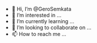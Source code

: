 - 👋 Hi, I’m @GeroSemkata
- 👀 I’m interested in ...
- 🌱 I’m currently learning ...
- 💞️ I’m looking to collaborate on ...
- 📫 How to reach me ...

<!---
GeroSemkata/GeroSemkata is a ✨ special ✨ repository because its `README.md` (this file) appears on your GitHub profile.
You can click the Preview link to take a look at your changes.
--->
